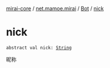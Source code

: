 [mirai-core](../../index.md) / [net.mamoe.mirai](../index.md) / [Bot](index.md) / [nick](./nick.md)

# nick

`abstract val nick: `[`String`](https://kotlinlang.org/api/latest/jvm/stdlib/kotlin/-string/index.html)

昵称

